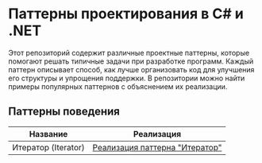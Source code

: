 # Паттерны проектирования в C# и .NET

Этот репозиторий содержит различные проектные паттерны, которые помогают решать типичные задачи при разработке программ. Каждый паттерн описывает способ, как лучше организовать код для улучшения его структуры и упрощения поддержки. В репозитории можно найти примеры популярных паттернов с объяснением их реализации.

## Паттерны поведения

| Название            | Реализация                                                                                                       |
|---------------------|------------------------------------------------------------------------------------------------------------------|
| Итератор (Iterator) | [Реализация паттерна "Итератор"](https://github.com/Fufelschmerz/Fufelschmerz.Patterns/tree/master/src/Iterator) |